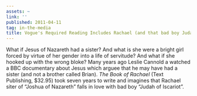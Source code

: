 ```yaml
---
assets: ~
link: ''
published: 2011-04-11
tag: in-the-media
title: Vogue's Required Reading Includes Rachael (and that bad boy Judah Iscariot)
---
```

What if Jesus of Nazareth had a sister? And what is she were a bright girl forced by virtue of her gender into a life of servitude? And what if she hooked up with the wrong bloke? Many years ago Leslie Cannold a watched a BBC documentary about Jesus which arguee that he may have had a sister (and not a brother called Brian). *The Book of Rachael* (Text Publishing, $32.95) took seven years to write and imagines that Rachael siter of “Joshua of Nazareth” falls in love with bad boy “Judah of Iscariot”.
